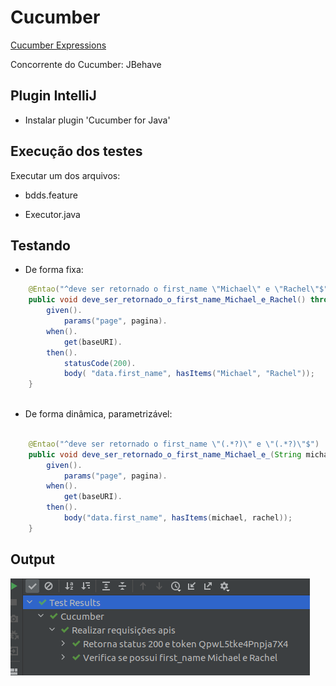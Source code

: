 # Cucumber

[Cucumber Expressions](https://cucumber.io/docs/cucumber/cucumber-expressions/)

Concorrente do Cucumber: JBehave


## Plugin IntelliJ

  - Instalar plugin 'Cucumber for Java'
  

## Execução dos testes

Executar um dos arquivos:

  - bdds.feature
  
  - Executor.java 


## Testando

  - De forma fixa:

```java
    @Entao("^deve ser retornado o first_name \"Michael\" e \"Rachel\"$")
    public void deve_ser_retornado_o_first_name_Michael_e_Rachel() throws Throwable {
        given().
            params("page", pagina).
        when().
            get(baseURI).
        then().
            statusCode(200).
            body( "data.first_name", hasItems("Michael", "Rachel"));
    }
  
```  

  - De forma dinâmica, parametrizável:

```java

    @Entao("^deve ser retornado o first_name \"(.*?)\" e \"(.*?)\"$")
    public void deve_ser_retornado_o_first_name_Michael_e_(String michael, String rachel) throws Throwable {
        given().
            params("page", pagina).
        when().
            get(baseURI).
        then().
            body("data.first_name", hasItems(michael, rachel));
    }

```

## Output

<img src="teste_bdd.png">    